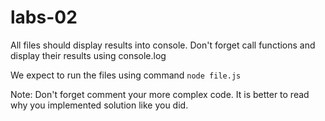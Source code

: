 # labs-02
All files should display results into console. Don't forget call functions and display their results using console.log

We expect to run the files using command `node file.js`

Note: Don't forget comment your more complex code. It is better to read why you implemented solution like you did. 
